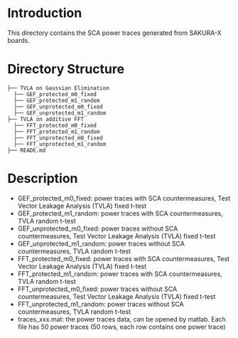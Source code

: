 # Introduction
This directory contains the SCA power traces generated from SAKURA-X boards.

# Directory Structure
```
├── TVLA on Gaussian Elimination
  ├── GEF_protected_m0_fixed
  ├── GEF_protected_m1_random
  ├── GEF_unprotected_m0_fixed
  ├── GEF_unprotected_m1_random
├── TVLA on additive FFT
  ├── FFT_protected_m0_fixed
  ├── FFT_protected_m1_random
  ├── FFT_unprotected_m0_fixed
  ├── FFT_unprotected_m1_random
├── READE.md
```

# Description
* GEF_protected_m0_fixed: power traces with SCA countermeasures, Test Vector Leakage Analysis (TVLA) fixed t-test
* GEF_protected_m1_random: power traces with SCA countermeasures, TVLA random t-test
* GEF_unprotected_m0_fixed: power traces without SCA countermeasures, Test Vector Leakage Analysis (TVLA) fixed t-test
* GEF_unprotected_m1_random: power traces without SCA countermeasures, TVLA random t-test
* FFT_protected_m0_fixed: power traces with SCA countermeasures, Test Vector Leakage Analysis (TVLA) fixed t-test
* FFT_protected_m1_random: power traces with SCA countermeasures, TVLA random t-test
* FFT_unprotected_m0_fixed: power traces without SCA countermeasures, Test Vector Leakage Analysis (TVLA) fixed t-test
* FFT_unprotected_m1_random: power traces without SCA countermeasures, TVLA random t-test
* traces_xxx.mat: the power traces data, can be opened by matlab. Each file has 50 power traces (50 rows, each row contains one power trace)
